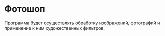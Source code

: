 # Фотошоп
Программа будет осуществлять обработку изображений, фотографий и применение к ним художественных фильтров.

